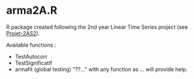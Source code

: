 # arma2A.R

R package created following the 2nd year Linear Time Series project (see [Projet-2AS2](https://github.com/PierreRlld/Projet-2AS2)).

Available functions : 
- TestAutocorr
- TestSignificatif
- armafit (global testing)
"??..." with any function as ... will provide help.
